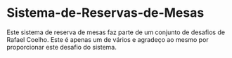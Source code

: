 # Sistema-de-Reservas-de-Mesas
Este sistema de reserva de mesas faz parte de um conjunto de desafios de Rafael Coelho. Este é apenas um de vários e agradeço ao mesmo por proporcionar este desafio do sistema.
